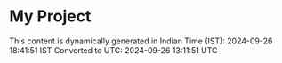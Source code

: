 # My Project

This content is dynamically generated in Indian Time (IST): 2024-09-26 18:41:51 IST
Converted to UTC: 2024-09-26 13:11:51 UTC
